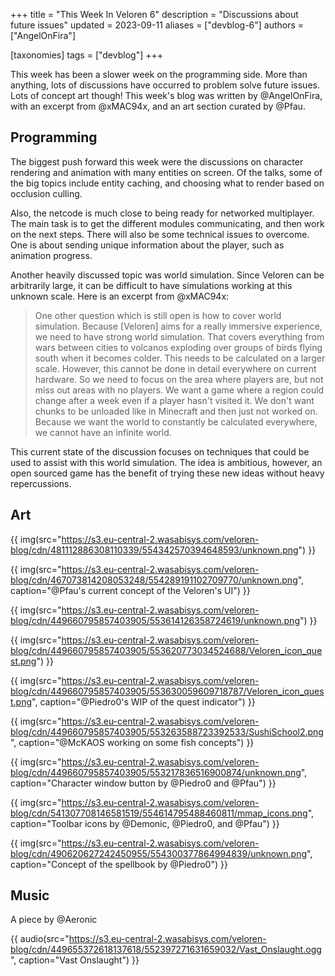 +++
title = "This Week In Veloren 6"
description = "Discussions about future issues"
updated = 2023-09-11
aliases = ["devblog-6"]
authors = ["AngelOnFira"]

[taxonomies]
tags = ["devblog"]
+++

This week has been a slower week on the programming side. More than anything, lots of discussions have occurred to problem solve future issues. Lots of concept art though! This week's blog was written by @AngelOnFira, with an excerpt from @xMAC94x, and an art section curated by @Pfau.

## Programming

The biggest push forward this week were the discussions on character rendering and animation with many entities on screen. Of the talks, some of the big topics include entity caching, and choosing what to render based on occlusion culling.

Also, the netcode is much close to being ready for networked multiplayer. The main task is to get the different modules communicating, and then work on the next steps. There will also be some technical issues to overcome. One is about sending unique information about the player, such as animation progress.

Another heavily discussed topic was world simulation. Since Veloren can be arbitrarily large, it can be difficult to have simulations working at this unknown scale. Here is an excerpt from @xMAC94x:

> One other question which is still open is how to cover world simulation. Because [Veloren] aims for a really immersive experience, we need to have strong world simulation. That covers everything from wars between cities to volcanos exploding over groups of birds flying south when it becomes colder. This needs to be calculated on a larger scale. However, this cannot be done in detail everywhere on current hardware. So we need to focus on the area where players are, but not miss out areas with no players. We want a game where a region could change after a week even if a player hasn't visited it. We don't want chunks to be unloaded like in Minecraft and then just not worked on. Because we want the world to constantly be calculated everywhere, we cannot have an infinite world.

This current state of the discussion focuses on techniques that could be used to assist with this world simulation. The idea is ambitious, however, an open sourced game has the benefit of trying these new ideas without heavy repercussions.

## Art

{{ img(src="https://s3.eu-central-2.wasabisys.com/veloren-blog/cdn/481112886308110339/554342570394648593/unknown.png") }}

{{ img(src="https://s3.eu-central-2.wasabisys.com/veloren-blog/cdn/467073814208053248/554289191102709770/unknown.png", caption="@Pfau's current concept of the Veloren's UI") }}

{{ img(src="https://s3.eu-central-2.wasabisys.com/veloren-blog/cdn/449660795857403905/553614126358724619/unknown.png") }}

{{ img(src="https://s3.eu-central-2.wasabisys.com/veloren-blog/cdn/449660795857403905/553620773034524688/Veloren_icon_quest.png") }}

{{ img(src="https://s3.eu-central-2.wasabisys.com/veloren-blog/cdn/449660795857403905/553630059609718787/Veloren_icon_quest.png", caption="@Piedro0's WIP of the quest indicator") }}

{{ img(src="https://s3.eu-central-2.wasabisys.com/veloren-blog/cdn/449660795857403905/553263588723392533/SushiSchool2.png", caption="@McKAOS working on some fish concepts") }}

{{ img(src="https://s3.eu-central-2.wasabisys.com/veloren-blog/cdn/449660795857403905/553217836516900874/unknown.png", caption="Character window button by @Piedro0 and @Pfau") }}

{{ img(src="https://s3.eu-central-2.wasabisys.com/veloren-blog/cdn/541307708146581519/554614795488460811/mmap_icons.png", caption="Toolbar icons by @Demonic, @Piedro0, and @Pfau") }}

{{ img(src="https://s3.eu-central-2.wasabisys.com/veloren-blog/cdn/490620627242450955/554300377864994839/unknown.png", caption="Concept of the spellbook by @Piedro0") }}

## Music

A piece by @Aeronic

{{ audio(src="https://s3.eu-central-2.wasabisys.com/veloren-blog/cdn/449655372618137618/552397271631659032/Vast_Onslaught.ogg", caption="Vast Onslaught") }}
